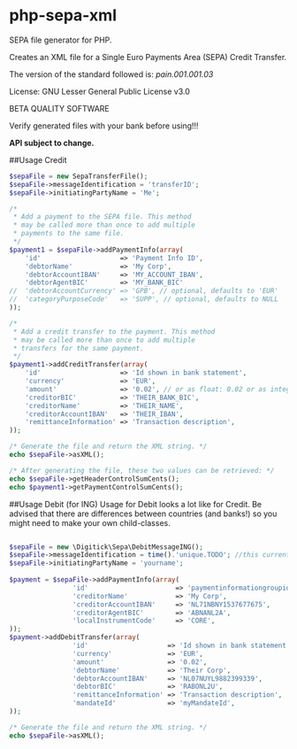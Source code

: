 php-sepa-xml
============

SEPA file generator for PHP.

Creates an XML file for a Single Euro Payments Area (SEPA) Credit Transfer.

The version of the standard followed is: _pain.001.001.03_

License: GNU Lesser General Public License v3.0

BETA QUALITY SOFTWARE

Verify generated files with your bank before using!!!

**API subject to change.**

##Usage Credit
```php
$sepaFile = new SepaTransferFile();
$sepaFile->messageIdentification = 'transferID';
$sepaFile->initiatingPartyName = 'Me';

/* 
 * Add a payment to the SEPA file. This method
 * may be called more than once to add multiple
 * payments to the same file.
 */
$payment1 = $sepaFile->addPaymentInfo(array(
	'id'					=> 'Payment Info ID',
	'debtorName'			=> 'My Corp',
	'debtorAccountIBAN'		=> 'MY_ACCOUNT_IBAN',
	'debtorAgentBIC'		=> 'MY_BANK_BIC'
//	'debtorAccountCurrency'	=> 'GPB', // optional, defaults to 'EUR'
//	'categoryPurposeCode'	=> 'SUPP', // optional, defaults to NULL
));

/* 
 * Add a credit transfer to the payment. This method
 * may be called more than once to add multiple
 * transfers for the same payment.
 */
$payment1->addCreditTransfer(array(
	'id'					=> 'Id shown in bank statement',
	'currency'				=> 'EUR',
	'amount'				=> '0.02', // or as float: 0.02 or as integer: 2
	'creditorBIC'			=> 'THEIR_BANK_BIC',
	'creditorName'			=> 'THEIR_NAME',
	'creditorAccountIBAN'	=> 'THEIR_IBAN',
	'remittanceInformation'	=> 'Transaction description',
));

/* Generate the file and return the XML string. */
echo $sepaFile->asXML();

/* After generating the file, these two values can be retrieved: */
echo $sepaFile->getHeaderControlSumCents();
echo $payment1->getPaymentControlSumCents();
```

##Usage Debit (for ING)
Usage for Debit looks a lot like for Credit. Be advised that there are differences between countries (and banks!) so you might need to make your own child-classes.

```php

$sepaFile = new \Digitick\Sepa\DebitMessageING();
$sepaFile->messageIdentification = time().'unique.TODO'; //this currently needs work
$sepaFile->initiatingPartyName = 'yourname';
	
$payment = $sepaFile->addPaymentInfo(array(
				'id'                      => 'paymentinformationgroupid_unique',
				'creditorName'            => 'My Corp',
				'creditorAccountIBAN'     => 'NL71NBNY1537677675',
				'creditorAgentBIC'        => 'ABNANL2A',
				'localInstrumentCode'     => 'CORE',
));
$payment->addDebitTransfer(array(
				'id'                    => 'Id shown in bank statement',
				'currency'              => 'EUR',
				'amount'                => '0.02',
				'debtorName'            => 'Their Corp',
				'debtorAccountIBAN'     => 'NL07NUYL9882399339',
				'debtorBIC'             => 'RABONL2U',
				'remittanceInformation' => 'Transaction description',
				'mandateId'				=> 'myMandateId',
));

/* Generate the file and return the XML string. */
echo $sepaFile->asXML();
```

